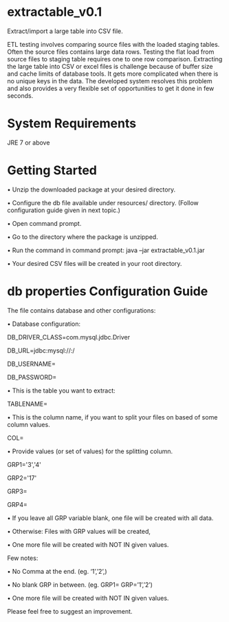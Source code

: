 # extractable_v0.1

Extract/import a large table into CSV file.

ETL testing involves comparing source files with the loaded staging tables. Often the source files contains large data rows. Testing the flat load from source files to staging table requires one to one row comparison. Extracting the large table into CSV or excel files is challenge because of buffer size and cache limits of database tools. It gets more complicated when there is no unique keys in the data. The developed system resolves this problem and also provides a very flexible set of opportunities to get it done in few seconds.

# System Requirements
JRE 7 or above

# Getting Started
•	Unzip the downloaded package at your desired directory.

•	Configure the db file available under resources/ directory. (Follow configuration guide given in next topic.)

•	Open command prompt.

•	Go to the directory where the package is unzipped.

•	Run the command in command prompt: java –jar extractable_v0.1.jar 

•	Your desired CSV files will be created in your root directory.

# db properties Configuration Guide

The file contains database and other configurations:

•	Database configuration:

DB_DRIVER_CLASS=com.mysql.jdbc.Driver

DB_URL=jdbc:mysql://<database-server-ip>:<port>/<database-name>

DB_USERNAME=<user-name>

DB_PASSWORD=<password>

•	This is the table you want to extract:

TABLENAME=<table-name>

•	This is the column name, if you want to split your files on based of some column values.

COL=<column-name>

•	Provide values (or set of values) for the splitting column.

GRP1='3','4'

GRP2='17'

GRP3=

GRP4=

•	If you leave all GRP variable blank, one file will be created with all data.

•	Otherwise: Files with GRP values will be created,

•	One more file will be created with NOT IN given values.



Few notes: 

•	No Comma at the end. (eg. ‘1’,’2’,) 

•	No blank GRP in between. (eg. GRP1=<blank> GRP=’1’,’2’)

•	One more file will be created with NOT IN given values.


Please feel free to suggest an improvement. 

